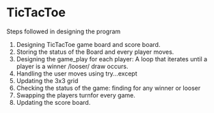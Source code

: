# TicTacToe
Steps followed in designing the program  
1. Designing TicTacToe game board and score board.  
2. Storing the status of the Board and every player moves.
3. Designing the game_play for each player: A loop that iterates until a player is a winner /looser/ draw occurs.
4. Handling the user moves using try...except
5. Updating the 3x3 grid
6. Checking the status of the game: finding for any winner or looser
7. Swapping the players turnfor every game.
8. Updating the score board.
